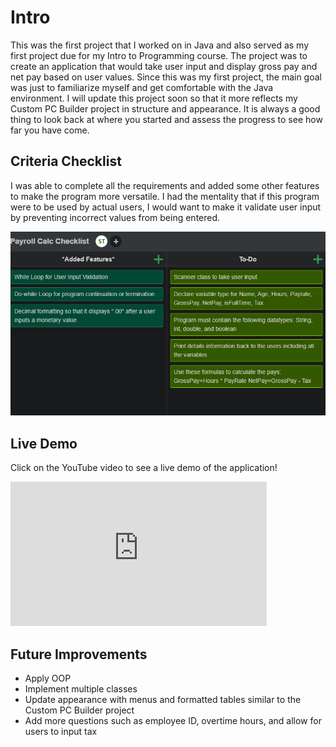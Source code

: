 # Intro

This was the first project that I worked on in Java and also served as my first project due for my Intro to Programming course. The project was to create an application that would take user input and display gross pay and net pay based on user values. Since this was my first project, the main goal was just to familiarize myself and get comfortable with the Java environment. I will update this project soon so that it more reflects my Custom PC Builder project in structure and appearance. It is always a good thing to look back at where you started and assess the progress to see how far you have come.

## Criteria Checklist

I was able to complete all the requirements and added some other features to make the program more versatile. I had the mentality that if this program were to be used by actual users, I would want to make it validate user input by preventing incorrect values from being entered. 

![Screenshot of Checklist Criteria](PayrollCheck.png)

## Live Demo
Click on the YouTube video to see a live demo of the application!

<iframe width="410" height="231" src="https://www.youtube.com/embed/KKPpZpa7beE" frameborder="0" allow="accelerometer; autoplay; clipboard-write; encrypted-media; gyroscope; picture-in-picture" allowfullscreen></iframe>

## Future Improvements

* Apply OOP 
* Implement multiple classes
* Update appearance with menus and formatted tables similar to the Custom PC Builder project
* Add more questions such as employee ID, overtime hours, and allow for users to input tax

